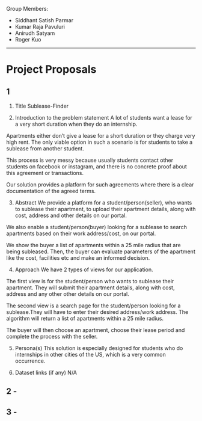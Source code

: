 Group Members:
- Siddhant Satish Parmar
- Kumar Raja Pavuluri
- Anirudh Satyam
- Roger Kuo

---
# Project Proposals

## 1
1. Title
Sublease-Finder

2. Introduction to the problem statement
A lot of students want a lease for a very short duration when they do an internship. 

Apartments either don’t give a lease for a short duration or they charge very high rent. The only viable option in such a scenario is for students to take a sublease from another student. 

This process is very messy because usually students contact other students on facebook or instagram, and there is no concrete proof about this agreement or transactions.

Our solution provides a platform for such agreements where there is a clear documentation of the agreed terms.

3. Abstract
We provide a platform for a student/person(seller), who wants to sublease their apartment, to upload their apartment details, along with cost, address and other details on our portal.

We also enable a student/person(buyer) looking for a sublease to search apartments based on their work address/cost, on our portal.

We show the buyer a list of apartments within a 25 mile radius that are being subleased. Then, the buyer can evaluate parameters of the apartment like the cost, facilities etc and make an informed decision.

4. Approach
We have 2 types of views for our application.

The first view is for the student/person who wants to sublease their apartment. They will submit their apartment details, along with cost, address and any other other details on our portal.

The second view is a search page for the student/person looking for a sublease.They will have to enter their desired address/work address. The algorithm will return a list of apartments within a 25 mile radius.

The buyer will then choose an apartment, choose their lease period and complete the process with the seller.

5. Persona(s)
This solution is especially designed for students who do internships in other cities of the US, which is a very common occurrence.

6. Dataset links (if any)
N/A

## 2 - 

## 3 - 
